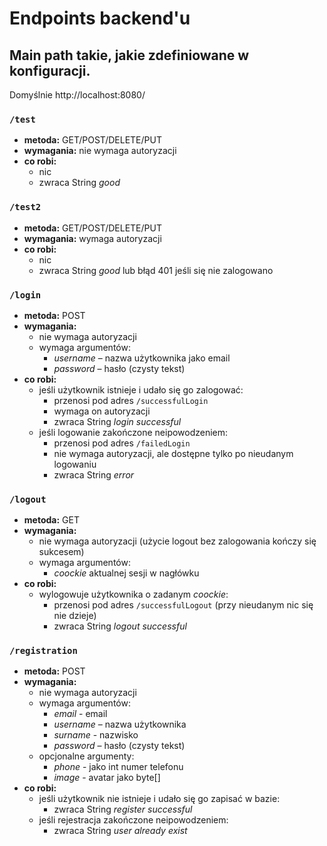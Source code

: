 # Endpoints backend'u
## Main path takie, jakie zdefiniowane w konfiguracji.
Domyślnie http://localhost:8080/
### ```/test``` 
* **metoda:** GET/POST/DELETE/PUT
* **wymagania:** nie wymaga autoryzacji
* **co robi:** 
  * nic 
  * zwraca String *good*
  
### ```/test2``` 
* **metoda:** GET/POST/DELETE/PUT
* **wymagania:** wymaga autoryzacji
* **co robi:** 
  * nic 
  * zwraca String *good* lub błąd 401 jeśli się nie zalogowano

### ```/login``` 

* **metoda:** POST
* **wymagania:** 
  * nie wymaga autoryzacji
  * wymaga argumentów:
    * *username* – nazwa użytkownika jako email
    * *password* – hasło (czysty tekst)
* **co robi:**
  * jeśli użytkownik istnieje i udało się go zalogować:
    * przenosi pod adres ```/successfulLogin```
    * wymaga on autoryzacji
    * zwraca String *login successful*
  * jeśli logowanie zakończone neipowodzeniem:
    * przenosi pod adres ```/failedLogin```
    * nie wymaga autoryzacji, ale dostępne tylko po nieudanym logowaniu
    * zwraca String *error*

### ```/logout```

* **metoda:** GET
* **wymagania:** 
  * nie wymaga autoryzacji (użycie logout bez zalogowania kończy się sukcesem)
  * wymaga argumentów:
    * *coockie* aktualnej sesji w nagłówku
* **co robi:**
  * wylogowuje użytkownika o zadanym *coockie*:
    * przenosi pod adres ```/successfulLogout``` (przy nieudanym nic się nie dzieje)
    * zwraca String *logout successful*

### ```/registration```

* **metoda:** POST
* **wymagania:** 
  * nie wymaga autoryzacji
  * wymaga argumentów:
    * *email* - email
    * *username* – nazwa użytkownika
    * *surname* - nazwisko
    * *password* – hasło (czysty tekst)
  * opcjonalne argumenty:
    * *phone* - jako int numer telefonu
    * *image* - avatar jako byte[]
* **co robi:**
  * jeśli użytkownik nie istnieje i udało się go zapisać w bazie:
    * zwraca String *register successful*
  * jeśli rejestracja zakończone neipowodzeniem:
    * zwraca String *user already exist*
